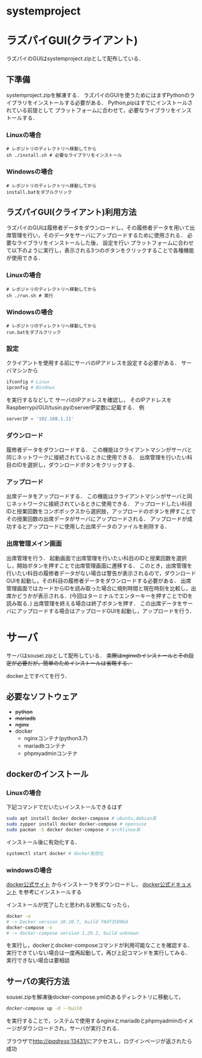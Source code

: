 # systemproject
# ラズパイGUI(クライアント)
ラズパイのGUIはsystemproject.zipとして配布している．
## 下準備
systemproject.zipを解凍する．
ラズパイのGUIを使うためにはまずPythonのライブラリをインストールする必要がある．
Python,pipはすでにインストールされている前提として
プラットフォームに合わせて，必要なライブラリをインストールする．
### Linuxの場合
```shell
# レポジトリのディレクトリへ移動してから
sh ./install.sh # 必要なライブラリをインストール
```

### Windowsの場合
```shell
# レポジトリのディレクトリへ移動してから
install.batをダブルクリック
```

## ラズパイGUI(クライアント)利用方法
ラズパイのGUIは履修者データをダウンロードし，その履修者データを用いて出席管理を行い，そのデータをサーバにアップロードするために使用される．
必要なライブラリをインストールした後，
設定を行い
プラットフォームに合わせて以下のように実行し，表示される3つのボタンをクリックすることで各種機能が使用できる．
### Linuxの場合
```shell
# レポジトリのディレクトリへ移動してから
sh ./run.sh # 実行
```

### Windowsの場合
```shell
# レポジトリのディレクトリへ移動してから
run.batをダブルクリック
```

### 設定
クライアントを使用する前にサーバのIPアドレスを設定する必要がある．
サーバマシンから
```sh
ifconfig # Linux
ipconfig # Windows
```
を実行するなどして
サーバのIPアドレスを確認し，
そのIPアドレスをRaspberrypi/GUI/tusin.pyのserverIP変数に記載する．
例
```python
serverIP = '192.168.1.11'
```

### ダウンロード
履修者データをダウンロードする．
この機能はクライアントマシンがサーバと同じネットワークに接続されているときに使用できる．
出席管理を行いたい科目のIDを選択し，ダウンロードボタンをクリックする．

### アップロード
出席データをアップロードする．
この機能はクライアントマシンがサーバと同じネットワークに接続されているときに使用できる．
アップロードしたい科目IDと授業回数をコンボボックスから選択肢，アップロードのボタンを押すことでその授業回数の出席データがサーバにアップロードされる．
アップロードが成功するとアップロードに使用した出席データのファイルを削除する．

### 出席管理メイン画面
出席管理を行う．
起動画面で出席管理を行いたい科目のIDと授業回数を選択し，開始ボタンを押すことで出席管理画面に遷移する．
このとき，出席管理を行いたい科目の履修者データがない場合は警告が表示されるので，ダウンロードGUIを起動し，その科目の履修者データをダウンロードする必要がある．
出席管理画面ではカードからIDを読み取った場合に規則時間と現在時刻を比較し，出席かどうかが表示される．(今回はターミナルでエンターキーを押すことでIDを読み取る．)
出席管理を終える場合は終了ボタンを押す．
この出席データをサーバにアップロードする場合はアップロードGUIを起動し，アップロードを行う．


# サーバ
サーバはsousei.zipとして配布している．
~~実際はnginxのインストールとその設定が必要だが，簡単のためインストールは省略する．~~

docker上ですべてを行う．
## 必要なソフトウェア
- ~~python~~
- ~~mariadb~~
- ~~nginx~~
- docker
    - nginxコンテナ(python3.7)
    - mariadbコンテナ
    - phpmyadminコンテナ

## dockerのインストール
### Linuxの場合
下記コマンドでだいたいインストールできるはず
```sh
sudo apt install docker docker-compose # ubuntu,debian系
sudo zypper install docker docker-compose # opensuse
sudo pacman -S docker docker-compose # archlinux系
```
インストール後に有効化する．
```sh
systemctl start docker # docker有効化
```

### windowsの場合
[docker公式サイト](https://www.docker.com/products/docker-desktop)
からインストーラをダウンロードし，
[docker公式ドキュメント](https://docs.docker.jp/docker-for-windows/wsl.html)
を参考にインストールする

インストールが完了したと思われる状態になったら，
```sh
docker -v
# -> Docker version 20.10.7, build f0df35096d
docker-compose -v
# -> docker-compose version 1.29.2, build unknown
```
を実行し，dockerとdocker-composeコマンドが利用可能なことを確認する．
実行できていない場合は一度再起動して，再び上記コマンドを実行してみる．
実行できない場合は要相談

## サーバの実行方法
sousei.zipを解凍後docker-compose.ymlのあるディレクトリに移動して，
```sh
docker-compose up -d --build
```
を実行することで，システムで使用するnginxとmariadbとphpmyadminのイメージがダウンロードされ，サーバが実行される．

ブラウザで[http://*ipadress*:13431/](http://ipadress:13431/)にアクセスし，ログインページが返されたら成功

